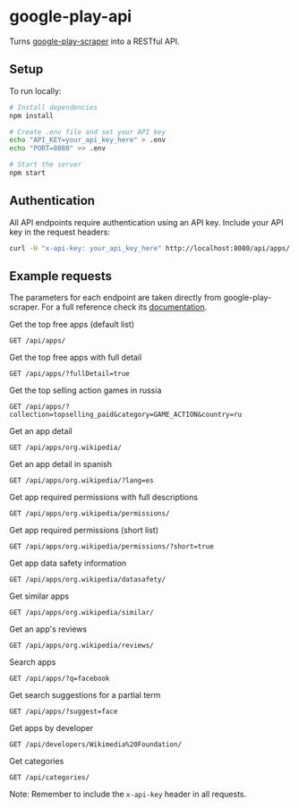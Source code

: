 # google-play-api

Turns [google-play-scraper](https://github.com/facundoolano/google-play-scraper/) into a RESTful API.

## Setup

To run locally:

```bash
# Install dependencies
npm install

# Create .env file and set your API key
echo "API_KEY=your_api_key_here" > .env
echo "PORT=8080" >> .env

# Start the server
npm start
```

## Authentication

All API endpoints require authentication using an API key. Include your API key in the request headers:

```bash
curl -H "x-api-key: your_api_key_here" http://localhost:8080/api/apps/
```

## Example requests

The parameters for each endpoint are taken directly from google-play-scraper. For a full reference check its [documentation](https://github.com/facundoolano/google-play-scraper/#usage).

Get the top free apps (default list)
```http
GET /api/apps/
```

Get the top free apps with full detail
```http
GET /api/apps/?fullDetail=true
```

Get the top selling action games in russia
```http
GET /api/apps/?collection=topselling_paid&category=GAME_ACTION&country=ru
```

Get an app detail
```http
GET /api/apps/org.wikipedia/
```

Get an app detail in spanish
```http
GET /api/apps/org.wikipedia/?lang=es
```

Get app required permissions with full descriptions
```http
GET /api/apps/org.wikipedia/permissions/
```

Get app required permissions (short list)
```http
GET /api/apps/org.wikipedia/permissions/?short=true
```

Get app data safety information
```http
GET /api/apps/org.wikipedia/datasafety/
```

Get similar apps
```http
GET /api/apps/org.wikipedia/similar/
```

Get an app's reviews
```http
GET /api/apps/org.wikipedia/reviews/
```

Search apps
```http
GET /api/apps/?q=facebook
```

Get search suggestions for a partial term
```http
GET /api/apps/?suggest=face
```

Get apps by developer
```http
GET /api/developers/Wikimedia%20Foundation/
```

Get categories
```http
GET /api/categories/
```

Note: Remember to include the `x-api-key` header in all requests.
